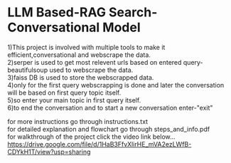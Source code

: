 # LLM Based-RAG Search-Conversational Model    
1)This project is involved with multiple tools to make it efficient,conversational and webscrape the data.  
2)serper is used to get most relevent urls based on entered query-beautifulsoup used to webscrape the data.  
3)faiss DB is used to store the webscrapped data.  
4)only for the first query webscrapping is done and later the conversation will be based on first query topic itself.  
5)so enter your main topic in first query itself.  
6)to end the conversation and to start a new conversation enter-"exit"  

for more instructions go through instructions.txt    
for detailed explanation and flowchart go through steps_and_info.pdf  
for walkthrough of the project click the video link below...   
https://drive.google.com/file/d/1HaB3FfvXlirHE_mVA2ezLWfB-CDYkH1T/view?usp=sharing
